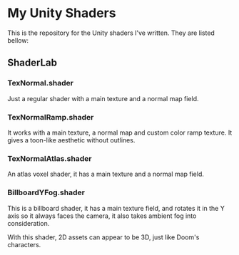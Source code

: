 # My Unity Shaders
This is the repository for the Unity shaders I've written.
They are listed bellow:

## ShaderLab


### TexNormal.shader
Just a regular shader with a main texture and a normal map field.

### TexNormalRamp.shader 
It works with a main texture, a normal map and custom color ramp texture. It gives a toon-like aesthetic without outlines.

### TexNormalAtlas.shader
An atlas voxel shader, it has a main texture and a normal map field.

### BillboardYFog.shader
This is a billboard shader, it has a main texture field, and rotates it in the Y axis so it always faces the camera, it also takes ambient fog into consideration.

With this shader, 2D assets can appear to be 3D, just like Doom's characters.
